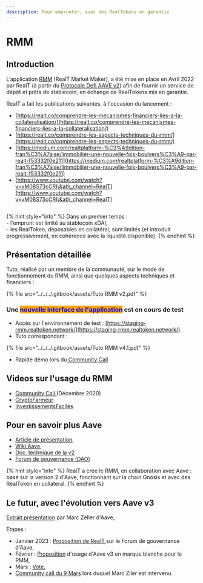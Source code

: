 ```yaml
---
description: Pour emprunter, avec des RealTokens en garantie.
---
```


# RMM

## Introduction

L’application [RMM](https://rmm.realtoken.network/markets) (RealT Market Maker), a été mise en place en Avril 2022 par RealT (à partir du [Protocole Defi AAVE v2](./#pour-en-savoir-plus-aave)) afin de fournir un service de dépôt et prêts de stablecoin, en échange de RealTokens mis en garantie.

RealT a fait les publications suivantes, à l'occasion du lancement :&#x20;

* [https://realt.co/comprendre-les-mecanismes-financiers-lies-a-la-collateralisation/](https://realt.co/comprendre-les-mecanismes-financiers-lies-a-la-collateralisation/)
* [https://realt.co/comprendre-les-aspects-techniques-du-rmm/](https://realt.co/comprendre-les-aspects-techniques-du-rmm/)
* [https://medium.com/realtplatform-%C3%A9dition-fran%C3%A7aise/limmobilier-une-nouvelle-fois-boulvers%C3%A9-par-realt-f53332f0e211](https://medium.com/realtplatform-%C3%A9dition-fran%C3%A7aise/limmobilier-une-nouvelle-fois-boulvers%C3%A9-par-realt-f53332f0e211)
* [https://www.youtube.com/watch?v=vM08S73cCRI\&ab\_channel=RealT](https://www.youtube.com/watch?v=vM08S73cCRI\&ab\_channel=RealT)

<figure><img src="../../../.gitbook/assets/image (38).png" alt=""><figcaption></figcaption></figure>

{% hint style="info" %}
Dans un premier temps : \
&#x20;   \- l'emprunt est limité au stablecoin xDAI,\
&#x20;   \- les RealToken, déposables en collatéral, sont limités (et introduit progressivement, en cohérence avec la liquidité disponible).
{% endhint %}

## Présentation détaillée&#x20;

Tuto, réalisé par un membre de la communauté, sur le mode de fonctionnement du RMM, ainsi que quelques aspects techniques et financiers :

{% file src="../../../.gitbook/assets/Tuto RMM v2.pdf" %}

### Une <mark style="color:blue;background-color:orange;">nouvelle interface de l'application</mark> est en cours de test &#x20;

* Accès sur l'environnement de test :  [https://staging-rmm.realtoken.network/](https://staging-rmm.realtoken.network/)
* Tuto correspondant :

{% file src="../../../.gitbook/assets/Tuto RMM v4.1.pdf" %}

* Rapide démo lors du[ Community Call](https://youtu.be/Ej51XSb36B0?t=3603)

## Videos sur l'usage du RMM&#x20;

* [Community Call ](https://www.youtube.com/watch?v=r-8vWr-2pJM\&t=1362s\&ab\_channel=RealT)(Décembre 2020)
* [CryptoFarmeur](https://www.youtube.com/watch?v=O6knU1h5PBk\&ab\_channel=CryptoFarmeur)
* [InvestissementsFaciles](https://www.youtube.com/watch?v=jzHpillL5gI\&ab\_channel=InvestissementsFaciles)

## Pour en savoir plus Aave

* [Article de présentation](https://coinacademy.fr/aave-aave-fondamental/),
* [Wiki](https://docs.aave.com/hub/)[ Aave](https://docs.aave.com/hub/),
* [Doc. technique de la v2](https://docs.aave.com/developers/v/2.0/)
* [Forum de gouvernance (DAO)](https://governance.aave.com/)

{% hint style="info" %}
RealT a crée le RMM, en collaboration avec Aave : basé sur la version 2 d'Aave,  fonctionnant sur la chain Gnosis et avec des RealToken en collateral.
{% endhint %}

## Le futur, avec l'évolution vers Aave v3

[Extrait présentation](https://youtu.be/9M\_fcVH-OIg?t=1477) par Marc Zeller d'Aave,

Etapes :&#x20;

* Janvier 2023 : [Proposition de RealT ](https://governance.aave.com/t/deploy-the-rmm-v2-with-the-aave-v3-version/11249)sur le Forum de gouvernance d'Aave,
* Février : [Proposition](https://governance.aave.com/t/arfc-proposal-for-deploying-whitelabel-aave-v3-market-for-realt-tokens-on-gnosischain/11897) d'usage d'Aave v3 en marque blanche pour le RMM,
* Mars : [Vote](https://snapshot.org/#/aave.eth/proposal/0xff69be7580614ebc1a455591c1bd651d8f0af12070d277d7d8846beb3c7c964b),
* [Community call du 9 Mars](https://www.youtube.com/watch?v=Csfsqg6tFuU\&ab\_channel=RealT) lors duquel Marc Zller est intervenu.
